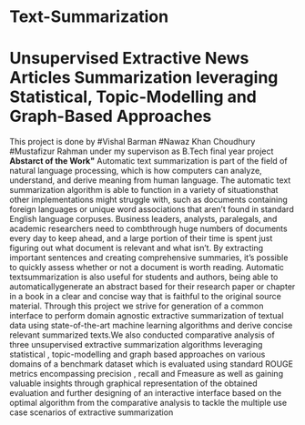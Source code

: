 # Text-Summarization
# Unsupervised Extractive News Articles Summarization leveraging Statistical, Topic-Modelling and Graph-Based Approaches
This project is done by 
#Vishal Barman
#Nawaz Khan Choudhury 
#Mustafizur Rahman 
under my supervison as B.Tech final year project
**Abstarct of the Work"**
Automatic text summarization is part of the field of natural language processing, which is
how computers can analyze, understand, and derive meaning from human language. The
automatic text summarization algorithm is able to function in a variety of situationsthat other
implementations might struggle with, such as documents containing foreign languages or
unique word associations that aren’t found in standard English language corpuses. Business
leaders, analysts, paralegals, and academic researchers need to combthrough huge numbers of
documents every day to keep ahead, and a large portion of their time is spent just figuring out
what document is relevant and what isn’t. By extracting important sentences and creating
comprehensive summaries, it’s possible to quickly assess whether or not a document is worth
reading. Automatic textsummarization is also useful for students and authors, being able to
automaticallygenerate an abstract based for their research paper or chapter in a book in a clear
and concise way that is faithful to the original source material.
Through this project we strive for generation of a common interface to perform domain
agnostic extractive summarization of textual data using state-of-the-art machine learning
algorithms and derive concise relevant summarized texts.We also conducted comparative
analysis of three unsupervised extractive summarization algorithms leveraging statistical ,
topic-modelling and graph based approaches on various domains of a benchmark dataset
which is evaluated using standard ROUGE metrics encompassing precision , recall and Fmeasure as well as gaining valuable insights through graphical representation of the obtained
evaluation and further designing of an interactive interface based on the optimal algorithm
from the comparative analysis to tackle the multiple use case scenarios of extractive
summarization
